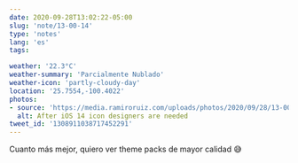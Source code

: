 ```yaml
---
date: 2020-09-28T13:02:22-05:00
slug: 'note/13-00-14'
type: 'notes'
lang: 'es'
tags:

weather: '22.3°C'
weather-summary: 'Parcialmente Nublado'
weather-icon: 'partly-cloudy-day'
location: '25.7554,-100.4022'
photos:
- source: 'https://media.ramiroruiz.com/uploads/photos/2020/09/28/13-00-14/after-ios-14-icon-designers-are-needed.jpeg'
  alt: After iOS 14 icon designers are needed
tweet_id: '1308911038717452291'
---
```

Cuanto más mejor, quiero ver theme packs de mayor calidad 😅 